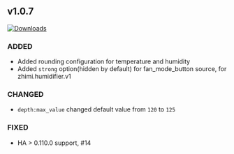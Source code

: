 ## v1.0.7
[![Downloads](https://img.shields.io/github/downloads/artem-sedykh/mini-humidifier/v1.0.7/total.svg)](https://github.com/artem-sedykh/mini-humidifier/releases/tag/v1.0.7)
### ADDED
- Added rounding configuration for temperature and humidity
- Added `strong` option(hidden by default) for fan_mode_button source, for zhimi.humidifier.v1

### CHANGED
- `depth:max_value` changed default value from `120` to `125`

### FIXED
- HA > 0.110.0 support, #14
